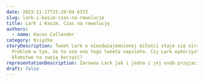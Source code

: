 ```yaml
---
date: 2023-11-17T15:29:04.637Z
slug: lark-i-kasim-czas-na-rewolucje
title: Lark i Kasim. Czas na rewolucję
authors:
  - name: Kacen Callender
category: Książka
storyDescription: Tweet Lark o nieodwzajemnionej miłości staje się viralem.
  Problem w tym, że to nie ono tego tweeta napisało. Czy Lark wykorzysta
  kłamstwo na swoją korzyść?
representationDescription: Zarówno Lark jak i jedna z jej osób przyjacielskich jest osobą niebinarną.
draft: false
---
```

